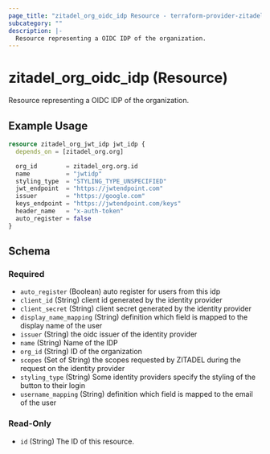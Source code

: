 ```yaml
---
page_title: "zitadel_org_oidc_idp Resource - terraform-provider-zitadel"
subcategory: ""
description: |-
  Resource representing a OIDC IDP of the organization.
---
```


# zitadel_org_oidc_idp (Resource)

Resource representing a OIDC IDP of the organization.

## Example Usage

```terraform
resource zitadel_org_jwt_idp jwt_idp {
  depends_on = [zitadel_org.org]

  org_id        = zitadel_org.org.id
  name          = "jwtidp"
  styling_type  = "STYLING_TYPE_UNSPECIFIED"
  jwt_endpoint  = "https://jwtendpoint.com"
  issuer        = "https://google.com"
  keys_endpoint = "https://jwtendpoint.com/keys"
  header_name   = "x-auth-token"
  auto_register = false
}
```

<!-- schema generated by tfplugindocs -->
## Schema

### Required

- `auto_register` (Boolean) auto register for users from this idp
- `client_id` (String) client id generated by the identity provider
- `client_secret` (String) client secret generated by the identity provider
- `display_name_mapping` (String) definition which field is mapped to the display name of the user
- `issuer` (String) the oidc issuer of the identity provider
- `name` (String) Name of the IDP
- `org_id` (String) ID of the organization
- `scopes` (Set of String) the scopes requested by ZITADEL during the request on the identity provider
- `styling_type` (String) Some identity providers specify the styling of the button to their login
- `username_mapping` (String) definition which field is mapped to the email of the user

### Read-Only

- `id` (String) The ID of this resource.